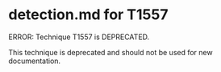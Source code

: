 # detection.md for T1557

ERROR: Technique T1557 is DEPRECATED.

This technique is deprecated and should not be used for new documentation.